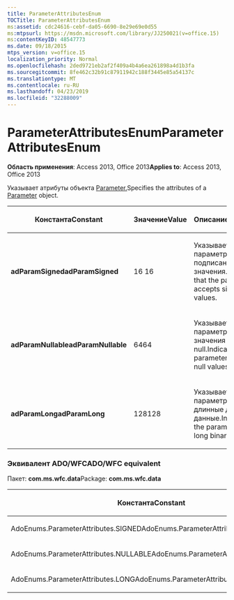 ```yaml
---
title: ParameterAttributesEnum
TOCTitle: ParameterAttributesEnum
ms:assetid: cdc24616-cebf-da05-6690-8e29e69e0d55
ms:mtpsurl: https://msdn.microsoft.com/library/JJ250021(v=office.15)
ms:contentKeyID: 48547773
ms.date: 09/18/2015
mtps_version: v=office.15
localization_priority: Normal
ms.openlocfilehash: 2ded9721eb2af2f409a4b4a6ea261898a4d1b3fa
ms.sourcegitcommit: 8fe462c32b91c87911942c188f3445e85a54137c
ms.translationtype: MT
ms.contentlocale: ru-RU
ms.lasthandoff: 04/23/2019
ms.locfileid: "32288009"
---
```

# <a name="parameterattributesenum"></a><span data-ttu-id="de41f-102">ParameterAttributesEnum</span><span class="sxs-lookup"><span data-stu-id="de41f-102">ParameterAttributesEnum</span></span>


<span data-ttu-id="de41f-103">**Область применения**: Access 2013, Office 2013</span><span class="sxs-lookup"><span data-stu-id="de41f-103">**Applies to**: Access 2013, Office 2013</span></span>

<span data-ttu-id="de41f-104">Указывает атрибуты объекта [Parameter.](parameter-object-ado.md)</span><span class="sxs-lookup"><span data-stu-id="de41f-104">Specifies the attributes of a [Parameter](parameter-object-ado.md) object.</span></span>

<table>
<colgroup>
<col style="width: 33%" />
<col style="width: 33%" />
<col style="width: 33%" />
</colgroup>
<thead>
<tr class="header">
<th><p><span data-ttu-id="de41f-105">Константа</span><span class="sxs-lookup"><span data-stu-id="de41f-105">Constant</span></span></p></th>
<th><p><span data-ttu-id="de41f-106">Значение</span><span class="sxs-lookup"><span data-stu-id="de41f-106">Value</span></span></p></th>
<th><p><span data-ttu-id="de41f-107">Описание</span><span class="sxs-lookup"><span data-stu-id="de41f-107">Description</span></span></p></th>
</tr>
</thead>
<tbody>
<tr class="odd">
<td><p><span data-ttu-id="de41f-108"><strong>adParamSigned</strong></span><span class="sxs-lookup"><span data-stu-id="de41f-108"><strong>adParamSigned</strong></span></span></p></td>
<td><p><span data-ttu-id="de41f-109">16 </span><span class="sxs-lookup"><span data-stu-id="de41f-109">16</span></span></p></td>
<td><p><span data-ttu-id="de41f-110">Указывает, что параметр принимает подписанные значения.</span><span class="sxs-lookup"><span data-stu-id="de41f-110">Indicates that the parameter accepts signed values.</span></span></p></td>
</tr>
<tr class="even">
<td><p><span data-ttu-id="de41f-111"><strong>adParamNullable</strong></span><span class="sxs-lookup"><span data-stu-id="de41f-111"><strong>adParamNullable</strong></span></span></p></td>
<td><p><span data-ttu-id="de41f-112">64</span><span class="sxs-lookup"><span data-stu-id="de41f-112">64</span></span></p></td>
<td><p><span data-ttu-id="de41f-113">Указывает, что параметр принимает значения null.</span><span class="sxs-lookup"><span data-stu-id="de41f-113">Indicates that the parameter accepts null values.</span></span></p></td>
</tr>
<tr class="odd">
<td><p><span data-ttu-id="de41f-114"><strong>adParamLong</strong></span><span class="sxs-lookup"><span data-stu-id="de41f-114"><strong>adParamLong</strong></span></span></p></td>
<td><p><span data-ttu-id="de41f-115">128</span><span class="sxs-lookup"><span data-stu-id="de41f-115">128</span></span></p></td>
<td><p><span data-ttu-id="de41f-116">Указывает, что параметр принимает длинные двоичные данные.</span><span class="sxs-lookup"><span data-stu-id="de41f-116">Indicates that the parameter accepts long binary data.</span></span></p></td>
</tr>
</tbody>
</table>


### <a name="adowfc-equivalent"></a><span data-ttu-id="de41f-117">Эквивалент ADO/WFC</span><span class="sxs-lookup"><span data-stu-id="de41f-117">ADO/WFC equivalent</span></span>

<span data-ttu-id="de41f-118">Пакет: **com.ms.wfc.data**</span><span class="sxs-lookup"><span data-stu-id="de41f-118">Package: **com.ms.wfc.data**</span></span>

<table>
<colgroup>
<col style="width: 100%" />
</colgroup>
<thead>
<tr class="header">
<th><p><span data-ttu-id="de41f-119">Константа</span><span class="sxs-lookup"><span data-stu-id="de41f-119">Constant</span></span></p></th>
</tr>
</thead>
<tbody>
<tr class="odd">
<td><p><span data-ttu-id="de41f-120">AdoEnums.ParameterAttributes.SIGNED</span><span class="sxs-lookup"><span data-stu-id="de41f-120">AdoEnums.ParameterAttributes.SIGNED</span></span></p></td>
</tr>
<tr class="even">
<td><p><span data-ttu-id="de41f-121">AdoEnums.ParameterAttributes.NULLABLE</span><span class="sxs-lookup"><span data-stu-id="de41f-121">AdoEnums.ParameterAttributes.NULLABLE</span></span></p></td>
</tr>
<tr class="odd">
<td><p><span data-ttu-id="de41f-122">AdoEnums.ParameterAttributes.LONG</span><span class="sxs-lookup"><span data-stu-id="de41f-122">AdoEnums.ParameterAttributes.LONG</span></span></p></td>
</tr>
</tbody>
</table>


